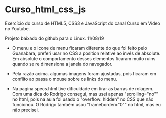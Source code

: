 # Curso_html_css_js
Exercício do curso de HTML5, CSS3 e JavaScript do canal Curso em Video no Youtube.

Projeto baixado do github para o Linux. 11/08/19

- O menu e o icone de menu ficaram diferente do que foi feito pelo Guanabara, preferi usar no CSS a position relative ao invés de absolute. Em absolute o comportamento desses elementos ficaram muito ruins quando se re dimensiona a janela do navegador.

- Pela razão acima. algumas imagens foram ajustadas, pois ficaram em conflito ao passa o mouse sobre os links do menu.

- Na pagina specs.html tive dificuldade em tirar as barras de rolagem. Com uma dica do Rodrigo consegui, mas usei apenas "scrolling="no"" no html, pois na aula foi usado o "overflow: hidden" no CSS que não funcionou.
O Rodrigo também usou "frameborder="0"" no html, mas eu não precisei.

